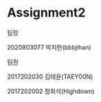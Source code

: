 Assignment2
=============

팀장

2020803077 박지한(bbbjihan)

팀원

2017202030 김태윤(TAEY00N)

2017202002 정회석(Highdown)
